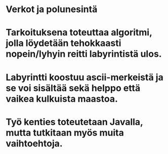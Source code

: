 #
# Verkot ja polunesintä
#
# Tarkoituksena toteuttaa algoritmi, jolla löydetään tehokkaasti nopein/lyhyin reitti labyrintistä ulos.
# Labyrintti koostuu ascii-merkeistä ja se voi sisältää sekä helppo että vaikea kulkuista maastoa.
#
# Työ kenties toteutetaan Javalla, mutta tutkitaan myös muita vaihtoehtoja.
#
